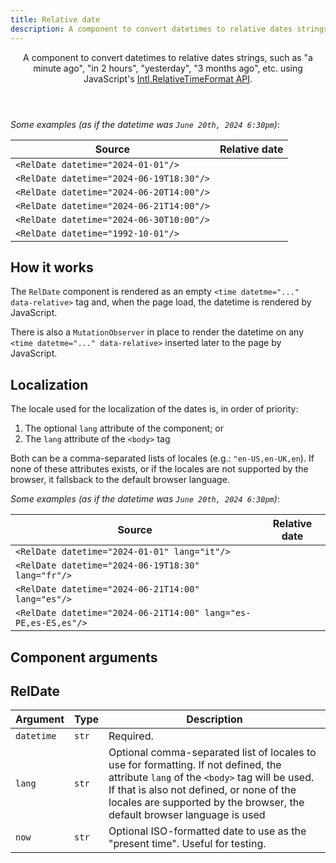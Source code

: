 ```yaml
---
title: Relative date
description: A component to convert datetimes to relative dates strings, such as "a minute ago", "in 2 hours", "yesterday", "3 months ago", etc. using JavaScript's Intl.RelativeTimeFormat API.
---
```


<Header title="Relative date" section="UI components">
A component to convert datetimes to relative dates strings,
such as "a minute ago", "in 2 hours", "yesterday", "3 months ago",
etc. using JavaScript's <a class="link" href="https://developer.mozilla.org/en-US/docs/Web/JavaScript/Reference/Global_Objects/Intl/RelativeTimeFormat" target="_blank">Intl.RelativeTimeFormat API</a>.
</Header>

*Some examples (as if the datetime was `June 20th, 2024 6:30pm`)*:

| Source      | Relative date
| ------------| --------------
| `<RelDate datetime="2024-01-01"/>` | <RelDate datetime="2024-01-01" now="2024-06-20T18:30"/>
| `<RelDate datetime="2024-06-19T18:30"/>` | <RelDate datetime="2024-06-19T18:30" now="2024-06-20T18:30"/>
| `<RelDate datetime="2024-06-20T14:00"/>` | <RelDate datetime="2024-06-20T14:00" now="2024-06-20T18:30"/>
| `<RelDate datetime="2024-06-21T14:00"/>` | <RelDate datetime="2024-06-21T14:00" now="2024-06-20T18:30"/>
| `<RelDate datetime="2024-06-30T10:00"/>` | <RelDate datetime="2024-06-30T10:00" now="2024-06-20T18:30"/>
| `<RelDate datetime="1992-10-01"/>` | <RelDate datetime="1992-10-01" now="2024-06-20T18:30"/>


## How it works

The `RelDate` component is rendered as an empty `<time datetme="..." data-relative>` tag and, when the page load, the datetime is rendered by JavaScript.

There is also a `MutationObserver` in place to render the datetime on any `<time datetme="..." data-relative>` inserted later to the page by JavaScript.


## Localization

The locale used for the localization of the dates is, in order of priority:

1. The optional `lang` attribute of the component; or
2. The `lang` attribute of the `<body>` tag

Both can be a comma-separated lists of locales (e.g.: `"en-US,en-UK,en`). If none of these attributes exists, or if the locales are not supported by the browser, it fallsback to the default browser language.

*Some examples (as if the datetime was `June 20th, 2024 6:30pm`)*:

| Source      | Relative date
| ------------| --------------
| `<RelDate datetime="2024-01-01" lang="it"/>` | <RelDate datetime="2024-01-01" now="2024-06-20T18:30" lang="it"/>
| `<RelDate datetime="2024-06-19T18:30" lang="fr"/>` | <RelDate datetime="2024-06-19T18:30" now="2024-06-20T18:30" lang="fr"/>
| `<RelDate datetime="2024-06-21T14:00" lang="es"/>` | <RelDate datetime="2024-06-21T14:00" now="2024-06-20T18:30" lang="es"/>
| `<RelDate datetime="2024-06-21T14:00" lang="es-PE,es-ES,es"/>` | <RelDate datetime="2024-06-21T14:00" now="2024-06-20T18:30" lang="es"/>


## Component arguments

## RelDate

| Argument   | Type  | Description
| -----------| ----- | --------------
| `datetime` | `str` | Required.
| `lang`     | `str` | Optional comma-separated list of locales to use for formatting. If not defined, the attribute `lang` of the `<body>` tag will be used. If that is also not defined, or none of the locales are supported by the browser, the default browser language is used
| `now`      | `str` | Optional ISO-formatted date to use as the "present time". Useful for testing.
